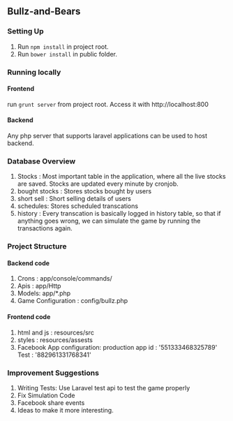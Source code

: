 ## Bullz-and-Bears

### Setting Up

1. Run `npm install` in project root.
2. Run `bower install` in public folder.

### Running locally
#### Frontend

run `grunt server` from project root. Access it with http://localhost:800

#### Backend

Any php server that supports laravel applications can be used to host backend.

### Database Overview

1. Stocks : Most important table in the application, where all the live stocks are saved. Stocks are updated every minute by cronjob.
2. bought stocks : Stores stocks bought by users
3. short sell : Short selling details of users
4. schedules: Stores scheduled transcations
5. history : Every transcation is basically logged in history table, so that if anything goes wrong, we can simulate the game by running the transactions again.

### Project Structure

#### Backend code
1. Crons : app/console/commands/
2. Apis : app/Http
3. Models: app/*.php
4. Game Configuration : config/bullz.php

#### Frontend code
1. html and js : resources/src
2. styles : resources/assests
3. Facebook App configuration:
    production app id : '551333468325789'
    Test : '882961331768341'


### Improvement Suggestions
1. Writing Tests: Use Laravel test api to test the game properly
2. Fix Simulation Code
3. Facebook share events
4. Ideas to make it more interesting.
